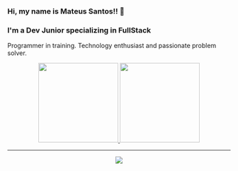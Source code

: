 ### Hi, my name is Mateus Santos!! :wave:
### I'm a Dev Junior specializing in FullStack

<p>Programmer in training. Technology enthusiast and passionate problem solver.</p>
<div align="center">
  <a href="https://github.com/zNodx">
 <img height="180em" src="https://github-readme-stats.vercel.app/api?username=zNodx&show_icons=true&theme=cobalt&include_all_commits=true&count_private=true"/>
  <img height="180em" src="https://github-readme-stats.vercel.app/api/top-langs/?username=zNodx&layout=compact&langs_count=7&theme=cobalt"/>
</div>
  
---
<p align="center">
  <a href="https://skillicons.dev">
    <img src="https://skillicons.dev/icons?i=js,ts,html,css,sass,ruby,rails,react,redux,heroku,tailwind,jquery,express,mysql,postgres,nodejs,androidstudio,redis,linux,postman,supabase&perline=7" />
  </a>
</p>

</div>
